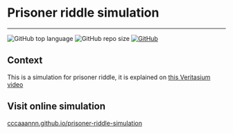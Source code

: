 # Prisoner riddle simulation
--- 

![GitHub top language](https://img.shields.io/github/languages/top/cccaaannn/prisoner-riddle-simulation?color=blue) ![GitHub repo size](https://img.shields.io/github/repo-size/cccaaannn/prisoner-riddle-simulation?color=purple) [![GitHub](https://img.shields.io/github/license/cccaaannn/prisoner-riddle-simulation?color=green)](https://github.com/cccaaannn/prisoner-riddle-simulation/blob/master/LICENSE)


## Context
This is a simulation for prisoner riddle, it is explained on [this Veritasium video](https://www.youtube.com/watch?v=iSNsgj1OCLA&ab_channel=Veritasium)


## Visit online simulation
[cccaaannn.github.io/prisoner-riddle-simulation](https://cccaaannn.github.io/prisoner-riddle-simulation/)
